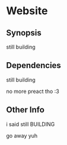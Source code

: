 # Website

## Synopsis

still building

## Dependencies

still building

no more preact tho :3

## Other Info

i said still BUILDING

go away yuh